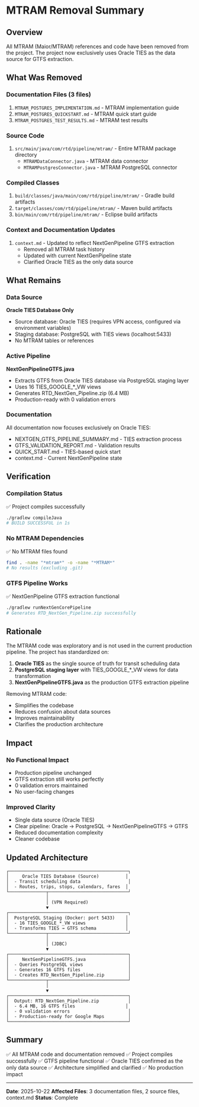 # MTRAM Removal Summary

## Overview

All MTRAM (Maior/MTRAM) references and code have been removed from the project. The project now exclusively uses Oracle TIES as the data source for GTFS extraction.

## What Was Removed

### Documentation Files (3 files)
1. `MTRAM_POSTGRES_IMPLEMENTATION.md` - MTRAM implementation guide
2. `MTRAM_POSTGRES_QUICKSTART.md` - MTRAM quick start guide
3. `MTRAM_POSTGRES_TEST_RESULTS.md` - MTRAM test results

### Source Code
1. `src/main/java/com/rtd/pipeline/mtram/` - Entire MTRAM package directory
   - `MTRAMDataConnector.java` - MTRAM data connector
   - `MTRAMPostgresConnector.java` - MTRAM PostgreSQL connector

### Compiled Classes
1. `build/classes/java/main/com/rtd/pipeline/mtram/` - Gradle build artifacts
2. `target/classes/com/rtd/pipeline/mtram/` - Maven build artifacts
3. `bin/main/com/rtd/pipeline/mtram/` - Eclipse build artifacts

### Context and Documentation Updates
1. `context.md` - Updated to reflect NextGenPipeline GTFS extraction
   - Removed all MTRAM task history
   - Updated with current NextGenPipeline state
   - Clarified Oracle TIES as the only data source

## What Remains

### Data Source
**Oracle TIES Database Only**
- Source database: Oracle TIES (requires VPN access, configured via environment variables)
- Staging database: PostgreSQL with TIES views (localhost:5433)
- No MTRAM tables or references

### Active Pipeline
**NextGenPipelineGTFS.java**
- Extracts GTFS from Oracle TIES database via PostgreSQL staging layer
- Uses 16 TIES_GOOGLE_*_VW views
- Generates RTD_NextGen_Pipeline.zip (6.4 MB)
- Production-ready with 0 validation errors

### Documentation
All documentation now focuses exclusively on Oracle TIES:
- NEXTGEN_GTFS_PIPELINE_SUMMARY.md - TIES extraction process
- GTFS_VALIDATION_REPORT.md - Validation results
- QUICK_START.md - TIES-based quick start
- context.md - Current NextGenPipeline state

## Verification

### Compilation Status
✅ Project compiles successfully
```bash
./gradlew compileJava
# BUILD SUCCESSFUL in 1s
```

### No MTRAM Dependencies
✅ No MTRAM files found
```bash
find . -name "*mtram*" -o -name "*MTRAM*"
# No results (excluding .git)
```

### GTFS Pipeline Works
✅ NextGenPipeline GTFS extraction functional
```bash
./gradlew runNextGenCorePipeline
# Generates RTD_NextGen_Pipeline.zip successfully
```

## Rationale

The MTRAM code was exploratory and is not used in the current production pipeline. The project has standardized on:

1. **Oracle TIES** as the single source of truth for transit scheduling data
2. **PostgreSQL staging layer** with TIES_GOOGLE_*_VW views for data transformation
3. **NextGenPipelineGTFS.java** as the production GTFS extraction pipeline

Removing MTRAM code:
- Simplifies the codebase
- Reduces confusion about data sources
- Improves maintainability
- Clarifies the production architecture

## Impact

### No Functional Impact
- Production pipeline unchanged
- GTFS extraction still works perfectly
- 0 validation errors maintained
- No user-facing changes

### Improved Clarity
- Single data source (Oracle TIES)
- Clear pipeline: Oracle → PostgreSQL → NextGenPipelineGTFS → GTFS
- Reduced documentation complexity
- Cleaner codebase

## Updated Architecture

```
┌─────────────────────────────────────────────┐
│     Oracle TIES Database (Source)          │
│  - Transit scheduling data                  │
│  - Routes, trips, stops, calendars, fares  │
└──────────────┬──────────────────────────────┘
               │
               │ (VPN Required)
               ▼
┌─────────────────────────────────────────────┐
│  PostgreSQL Staging (Docker: port 5433)    │
│  - 16 TIES_GOOGLE_*_VW views               │
│  - Transforms TIES → GTFS schema           │
└──────────────┬──────────────────────────────┘
               │
               │ (JDBC)
               ▼
┌─────────────────────────────────────────────┐
│     NextGenPipelineGTFS.java                │
│  - Queries PostgreSQL views                 │
│  - Generates 16 GTFS files                  │
│  - Creates RTD_NextGen_Pipeline.zip         │
└──────────────┬──────────────────────────────┘
               │
               ▼
┌─────────────────────────────────────────────┐
│  Output: RTD_NextGen_Pipeline.zip           │
│  - 6.4 MB, 16 GTFS files                   │
│  - 0 validation errors                      │
│  - Production-ready for Google Maps         │
└─────────────────────────────────────────────┘
```

## Summary

✅ All MTRAM code and documentation removed
✅ Project compiles successfully
✅ GTFS pipeline functional
✅ Oracle TIES confirmed as the only data source
✅ Architecture simplified and clarified
✅ No production impact

---

**Date**: 2025-10-22
**Affected Files**: 3 documentation files, 2 source files, context.md
**Status**: Complete
